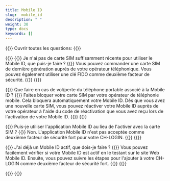 ```yaml
---
title: Mobile ID
slug:  mobile_id
description: " "
weight: 30
type: docs
keywords: []
---
```


{{<faqBlock>}}
Ouvrir toutes les questions: {{<collapsibleGroupCommand groupId="mobile_id">}}

{{<numberedList>}}
{{<listItem>}}
Je n'ai pas de carte SIM suffisamment récente pour utiliser le Mobile ID, que puis-je faire ?
{{<collapsibleBlock groupId="mobile_id">}}
Vous pouvez commander une carte SIM de dernière génération auprès de votre opérateur téléphonique. Vous pouvez également utiliser une clé FIDO comme deuxième facteur de sécurité. 
{{</collapsibleBlock>}}
{{</listItem>}}

{{<listItem>}}
Que faire en cas de vol/perte du téléphone portable associé à la Mobile ID ?
{{<collapsibleBlock groupId="mobile_id">}}
Faites bloquer votre carte SIM par votre opérateur de téléphonie mobile. Cela bloquera automatiquement votre Mobile ID. Dès que vous avez une nouvelle carte SIM, vous pouvez réactiver votre Mobile ID auprès de votre opérateur à l'aide du code de réactivation que vous avez reçu lors de l'activation de votre Mobile ID. 
{{</collapsibleBlock>}}
{{</listItem>}}

{{<listItem>}}
Puis-je utiliser l'application Mobile ID au lieu de l'activer avec la carte SIM ?
{{<collapsibleBlock groupId="mobile_id">}}
Non. L'application Mobile ID n'est pas acceptée comme deuxième facteur de sécurité fort pour votre CH-LOGIN. 
{{</collapsibleBlock>}}
{{</listItem>}}

{{<listItem>}}
J'ai déjà un Mobile ID actif, que dois-je faire ?
{{<collapsibleBlock groupId="mobile_id">}}
Vous pouvez facilement vérifier si votre Mobile ID est actif en le testant sur le site Web Mobile ID. Ensuite, vous pouvez suivre les étapes pour l'ajouter à votre CH-LOGIN comme deuxième facteur de sécurité fort.
{{</collapsibleBlock>}}
{{</listItem>}}

{{</numberedList>}}
{{</faqBlock>}}